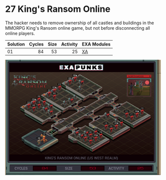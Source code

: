 # 27 King's Ransom Online

The hacker needs to remove ownership of all castles and buildings in the MMORPG King's Ransom online game, but not before disconnecting all online players.

| Solution | Cycles | Size | Activity | EXA Modules|
|:---------|-------:|-----:|---------:|------------|
| 01       |     84 |   53 |       25 | [XA](01-XA.exa) |

![Solution 01](EXAPUNKS%20-%20Kings%20Ransom%20Online.gif "Solution 01")